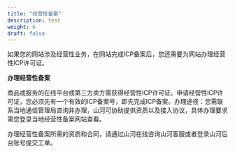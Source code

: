 ```yaml
---
title: "经营性备案"
description: test
weight: 6
draft: false
---
```




如果您的网站涉及经营性业务，在网站完成ICP备案后，您还需要为网站办理经营性ICP许可证。

**办理经营性备案**

商品或服务的在线平台或第三方卖方需获得经营性ICP许可证。申请经营性ICP许可证，您必须先有一个有效的ICP备案号，即先完成ICP备案。办理途径：您需联系当地通信管理局咨询并办理，山河可协助提供资质以及接入协议，具体办理要求需您登录当地经营性备案网站查看。

办理经营性备案所需的资质和合同，请通过山河在线咨询山河客服或者登录山河后台账号提交工单。